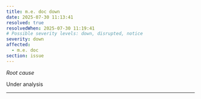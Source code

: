 ```yaml
---
title: m.e. doc down
date: 2025-07-30 11:13:41
resolved: true
resolvedWhen: 2025-07-30 11:19:41
# Possible severity levels: down, disrupted, notice
severity: down
affected:
  - m.e. doc
section: issue
---
```


*Root cause*

Under analysis

---


